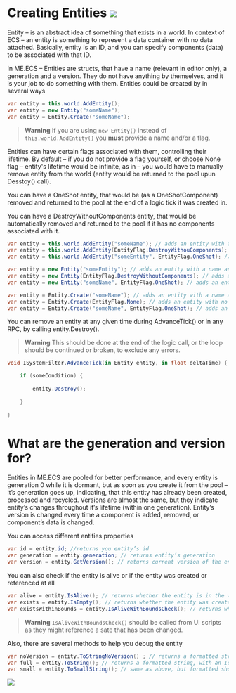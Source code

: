 # Creating Entities [![](Logo-Tiny.png)](/../../#glossary)

Entity – is an abstract idea of something that exists in a world. In context of ECS – an entity is something to represent a data container with no data attached. Basically, entity is an ID, and you can specify components (data) to be associated with that ID.

In ME.ECS – Entities are structs, that have a name (relevant in editor only), a generation and a version. They do not have anything by themselves, and it is your job to do something with them. Entities could be created by in several ways

```csharp
var entity = this.world.AddEntity(); 
var entity = new Entity("someName");
var entity = Entity.Create("someName");
```

> **Warning**
> If you are using ```new Entity()``` instead of ```this.world.AddEntity()``` you **must** provide a name and/or a flag.

Entities can have certain flags associated with them, controlling their lifetime. By default – if you do not provide a flag yourself, or choose None flag – entity's lifetime would be infinite, as in – you would have to manually remove entity from the world (entity would be returned to the pool upun Desstoy() call).

You can have a OneShot entity, that would be (as a OneShotComponent) removed and returned to the pool at the end of a logic tick it was created in.

You can have a DestroyWithoutComponents entity, that would be automatically removed and returned to the pool if it has no components associated with it.

```csharp
var entity = this.world.AddEntity("someName"); // adds an entity with a name and a default flag
var entity = this.world.AddEntity(EntityFlag.DestroyWithouComponents); // adds an entity with no name and a destroy flag 
var entity = this.world.AddEntity("someEntity", EntityFlag.OneShot); // adds an entity with a name and a OneShot flag 

var entity = new Entity("someEntity"); // adds an entity with a name and a default flag 
var entity = new Entity(EntityFlag.DestroyWithoutComponents); // adds an entity with no name and a destroy flag
var entity = new Entity("someName", EntityFlag.OneShot); // adds an entity with a name and a OneShot flag

var entity = Entity.Create("someName"); // adds an entity with a name and a default flag
var entity = Entity.Create(EntityFlag.None); // adds an entity with no name and a default flag
var entity = Entity.Create("someName", EntityFlag.OneShot); // adds an entity with no name and a OneShot flag
```

You can remove an entity at any given time during AdvanceTick() or in any RPC, by calling entity.Destroy().

> **Warning**
> This should be done at the end of the logic call, or the loop should be continued or broken, to exclude any errors.

```csharp
void ISystemFilter.AdvanceTick(in Entity entity, in float deltaTime) {

	if (someCondition) {
        
		entity.Destroy();
		
	}
	
}
```

# What are the generation and version for?
Entities in ME.ECS are pooled for better performance, and every entity is generation 0 while it is dormant, but as soon as you create it from the pool – it’s generation goes up, indicating, that this entity has already been created, processed and recycled.
Versions are almost the same, but they indicate entity’s changes throughout it’s lifetime (within one generation). Entity’s version is changed every time a component is added, removed, or component’s data is changed.

You can access different entities properties
```csharp
var id = entity.id; //returns you entity’s id
var generation = entity.generation; // returns entity’s generation
var version = entity.GetVersion(); // returns current version of the entity
```
You can also check if the entity is alive or if the entity was created or referenced at all
```csharp
var alive = entity.IsAlive(); // returns whether the entity is in the world or was returned to the pool
var exists = entity.IsEmpty(); // returns whether the entity was created at all
var existsWithinBounds = entity.IsAliveWithBoundsCheck(); // returns whether the entity is alive with some checks.
```

> **Warning**
> ```IsAliveWithBoundsCheck()``` should be called from UI scripts as they might reference a sate that has been changed.

Also, there are several methods to help you debug the entity

```csharp
var noVersion = entity.ToStringNoVersion() ; // returns a formatted string with Id and  Generation
var full = entity.ToString(); // returns a formatted string, with an Id, generation and version
var small = entity.ToSmallString(); // same as above, but formatted shorter
```
[![](Footer.png)](/../../#glossary)
